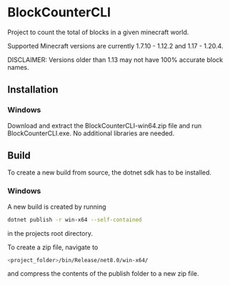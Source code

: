 # BlockCounterCLI

Project to count the total of blocks in a given minecraft world. 

Supported Minecraft versions are currently 1.7.10 - 1.12.2 and 1.17 - 1.20.4.

DISCLAIMER: Versions older than 1.13 may not have 100% accurate block names.

## Installation

### Windows

Download and extract the BlockCounterCLI-win64.zip file and run BlockCounterCLI.exe. No additional libraries are needed.

## Build

To create a new build from source, the dotnet sdk has to be installed.

### Windows

A new build is created by running
```bash
dotnet publish -r win-x64 --self-contained
```
in the projects root directory.

To create a zip file, navigate to 
```bash
<project_folder>/bin/Release/net8.0/win-x64/
```
and compress the contents of the publish folder to a new zip file.
